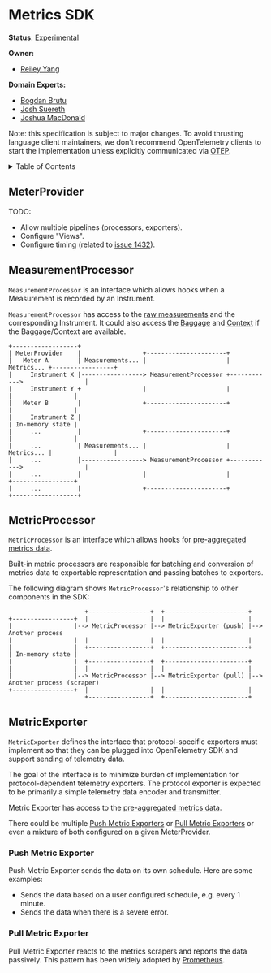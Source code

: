 # Metrics SDK

**Status**: [Experimental](../document-status.md)

**Owner:**

* [Reiley Yang](https://github.com/reyang)

**Domain Experts:**

* [Bogdan Brutu](https://github.com/bogdandrutu)
* [Josh Suereth](https://github.com/jsuereth)
* [Joshua MacDonald](https://github.com/jmacd)

Note: this specification is subject to major changes. To avoid thrusting
language client maintainers, we don't recommend OpenTelemetry clients to start
the implementation unless explicitly communicated via
[OTEP](https://github.com/open-telemetry/oteps#opentelemetry-enhancement-proposal-otep).

<details>
<summary>
Table of Contents
</summary>

* [Overview](#overview)
* [MeterProvider](#meterprovider)
* [MeasurementProcessor](#measurementprocessor)
* [MetricProcessor](#metricprocessor)
* [MetricExporter](#metricexporter)
  * [Push Metric Exporter](#push-metric-exporter)
  * [Pull Metric Exporter](#pull-metric-exporter)

</details>

## MeterProvider

TODO:

* Allow multiple pipelines (processors, exporters).
* Configure "Views".
* Configure timing (related to [issue
  1432](https://github.com/open-telemetry/opentelemetry-specification/issues/1432)).

## MeasurementProcessor

`MeasurementProcessor` is an interface which allows hooks when a Measurement is
recorded by an Instrument.

`MeasurementProcessor` has access to the [raw
measurements](./datamodel.md#event-model) and the corresponding Instrument. It
could also access the [Baggage](../baggage/api.md) and
[Context](../context/context.md) if the Baggage/Context are available.

```text
+------------------+
| MeterProvider    |                 +----------------------+
|   Meter A        | Measurements... |                      | Metrics... +-----------------+
|     Instrument X |-----------------> MeasurementProcessor +------------>                 |
|     Instrument Y +                 |                      |            |                 |
|   Meter B        |                 +----------------------+            |                 |
|     Instrument Z |                                                     | In-memory state |
|     ...          |                 +----------------------+            |                 |
|     ...          | Measurements... |                      | Metrics... |                 |
|     ...          |-----------------> MeasurementProcessor +------------>                 |
|     ...          |                 |                      |            +-----------------+
|     ...          |                 +----------------------+
+------------------+
```

## MetricProcessor

`MetricProcessor` is an interface which allows hooks for [pre-aggregated metrics
data](./datamodel.md#timeseries-model).

Built-in metric processors are responsible for batching and conversion of
metrics data to exportable representation and passing batches to exporters.

The following diagram shows `MetricProcessor`'s relationship to other components
in the SDK:

```text
                     +-----------------+  +-----------------------+
+-----------------+  |                 |  |                       |
|                 |--> MetricProcessor |--> MetricExporter (push) |--> Another process
|                 |  |                 |  |                       |
|                 |  +-----------------+  +-----------------------+
| In-memory state |
|                 |  +-----------------+  +-----------------------+
|                 |  |                 |  |                       |
|                 |--> MetricProcessor |--> MetricExporter (pull) |--> Another process (scraper)
+-----------------+  |                 |  |                       |
                     +-----------------+  +-----------------------+
```

## MetricExporter

`MetricExporter` defines the interface that protocol-specific exporters must
implement so that they can be plugged into OpenTelemetry SDK and support sending
of telemetry data.

The goal of the interface is to minimize burden of implementation for
protocol-dependent telemetry exporters. The protocol exporter is expected to be
primarily a simple telemetry data encoder and transmitter.

Metric Exporter has access to the [pre-aggregated metrics
data](./datamodel.md#timeseries-model).

There could be multiple [Push Metric Exporters](#push-metric-exporter) or [Pull
Metric Exporters](#pull-metric-exporter) or even a mixture of both configured on a
given MeterProvider.

### Push Metric Exporter

Push Metric Exporter sends the data on its own schedule. Here are some examples:

* Sends the data based on a user configured schedule, e.g. every 1 minute.
* Sends the data when there is a severe error.

### Pull Metric Exporter

Pull Metric Exporter reacts to the metrics scrapers and reports the data
passively. This pattern has been widely adopted by
[Prometheus](https://prometheus.io/).
